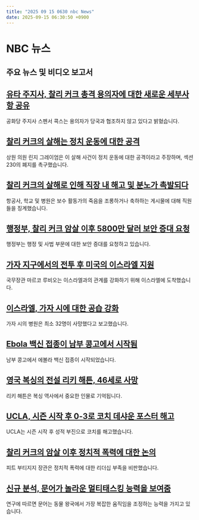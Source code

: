 ```yaml
---
title: "2025 09 15 0630 nbc News"
date: 2025-09-15 06:30:50 +0900
---
```


# NBC 뉴스
## 주요 뉴스 및 비디오 보고서
## [유타 주지사, 찰리 커크 총격 용의자에 대한 새로운 세부사항 공유](https://www.nbcnews.com/politics/politics-news/utah-governor-shares-details-charlie-kirk-assassination-investigation-rcna231022)  
공화당 주지사 스펜서 콕스는 용의자가 당국과 협조하지 않고 있다고 밝혔습니다.  
## [찰리 커크의 살해는 정치 운동에 대한 공격](https://www.nbcnews.com/politics/congress/lindsey-graham-charlie-kirk-killing-attack-political-movement-rcna231021)  
상원 의원 린지 그레이엄은 이 살해 사건이 정치 운동에 대한 공격이라고 주장하며, 섹션 230의 폐지를 촉구했습니다.  
## [찰리 커크의 살해로 인해 직장 내 해고 및 분노가 촉발되다](https://www.nbcnews.com/news/us-news/charlie-kirk-workplace-firings-disciplinary-action-rcna231131)  
항공사, 학교 및 병원은 보수 활동가의 죽음을 조롱하거나 축하하는 게시물에 대해 직원들을 징계했습니다.  
## [행정부, 찰리 커크 암살 이후 5800만 달러 보안 증대 요청](https://www.nbcnews.com/politics/trump-administration/trump-administration-seeks-58-million-security-boost-charlie-kirk-rcna231150)  
행정부는 행정 및 사법 부문에 대한 보안 증대를 요청하고 있습니다.  
## [가자 지구에서의 전투 후 미국의 이스라엘 지원](https://www.nbcnews.com/world/israel/rubio-israel-us-support-qatar-attack-gaza-ceasefire-west-bank-rcna231095)  
국무장관 마르코 루비오는 이스라엘과의 관계를 강화하기 위해 이스라엘에 도착했습니다.  
## [이스라엘, 가자 시에 대한 공습 강화](https://www.nbcnews.com/world/gaza/israel-ramps-strikes-gaza-city-hospital-says-least-32-are-dead-rcna231067)  
가자 시의 병원은 최소 32명이 사망했다고 보고했습니다.  
## [Ebola 백신 접종이 남부 콩고에서 시작됨](https://www.nbcnews.com/world/africa/ebola-vaccination-begins-southern-congo-rcna231173)  
남부 콩고에서 에볼라 백신 접종이 시작되었습니다.  
## [영국 복싱의 전설 리키 해튼, 46세로 사망](https://www.nbcnews.com/sports/boxing/british-boxing-great-ricky-hatton-dies-46-rcna231103)  
리키 해튼은 복싱 역사에서 중요한 인물로 기억됩니다.  
## [UCLA, 시즌 시작 후 0-3로 코치 데샤운 포스터 해고](https://www.nbcnews.com/sports/college-football/ucla-fires-coach-deshaun-foster-0-3-season-start-rcna231164)  
UCLA는 시즌 시작 후 성적 부진으로 코치를 해고했습니다.  
## [찰리 커크의 암살 이후 정치적 폭력에 대한 논의](https://www.nbcnews.com/meet-the-press/video/pete-buttigieg-says-trump-not-showing-leadership-we-need-in-wake-of-kirk-shooting-full-interview-247553093589)  
피트 부티지지 장관은 정치적 폭력에 대한 리더십 부족을 비판했습니다.  
## [신규 분석, 문어가 놀라운 멀티태스킹 능력을 보여줌](https://www.nbcnews.com/science/science-news/new-analysis-underwater-videos-shows-octopuses-are-incredible-multitas-rcna229969)  
연구에 따르면 문어는 동물 왕국에서 가장 복잡한 움직임을 조정하는 능력을 가지고 있습니다.